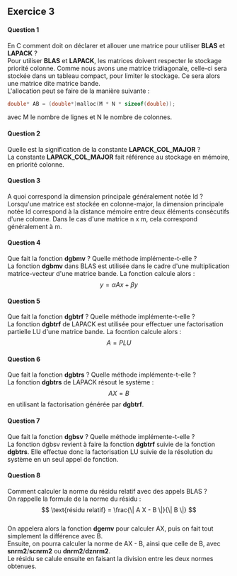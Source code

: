## Exercice 3 

#### Question 1
En C comment doit on déclarer et allouer une matrice pour utiliser **BLAS** et **LAPACK** ?  
Pour utiliser **BLAS** et **LAPACK**, les matrices doivent respecter le stockage priorité colonne. Comme nous avons une matrice tridiagonale, celle-ci sera stockée dans un tableau compact, pour limiter le stockage. Ce sera alors une matrice dite matrice bande.  
L'allocation peut se faire de la manière suivante :  
```c
double* AB = (double*)malloc(M * N * sizeof(double));
```
avec M le nombre de lignes et N le nombre de colonnes.

#### Question 2
Quelle est la signification de la constante **LAPACK_COL_MAJOR** ?  
La constante **LAPACK_COL_MAJOR** fait référence au stockage en mémoire, en priorité colonne.  

#### Question 3
A quoi correspond la dimension principale généralement notée ld ?  
Lorsqu'une matrice est stockée en colonne-major, la dimension principale notée ld correspond à la distance mémoire entre deux éléments consécutifs d'une colonne. Dans le cas d'une matrice n x m, cela correspond généralement à m.  

#### Question 4
Que fait la fonction **dgbmv** ? Quelle méthode implémente-t-elle ?  
La fonction **dgbmv** dans BLAS est utilisée dans le cadre d'une multiplication matrice-vecteur d'une matrice bande. La fonction calcule alors :
$$
y = \alpha A x + \beta y
$$

#### Question 5
Que fait la fonction **dgbtrf** ? Quelle méthode implémente-t-elle ?  
La fonction **dgbtrf** de LAPACK est utilisée pour effectuer une factorisation partielle LU d'une matrice bande. La focntion calcule alors : 
$$
A = P L U
$$

#### Question 6
Que fait la fonction **dgbtrs** ? Quelle méthode implémente-t-elle ?  
La fonction **dgbtrs** de LAPACK résout le système :  
$$
A X = B 
$$
en utilisant la factorisation générée par **dgbtrf**.  

#### Question 7
Que fait la fonction **dgbsv** ? Quelle méthode implémente-t-elle ?  
La fonction dgbsv revient à faire la fonction **dgbtrf** suivie de la fonction **dgbtrs**. Elle effectue donc la factorisation LU suivie de la résolution du système en un seul appel de fonction.  

#### Question 8
Comment calculer la norme du résidu relatif avec des appels BLAS ?  
On rappelle la formule de la norme du résidu :  
$$
\text{résidu relatif} = \frac{\| A X - B \|}{\| B \|}  
$$  
On appelera alors la fonction **dgemv** pour calculer AX, puis on fait tout simplement la différence avec B.  
Ensuite, on pourra calculer la norme de AX - B, ainsi que celle de B, avec **snrm2**/**scnrm2** ou **dnrm2**/**dznrm2**.  
Le résidu se calule ensuite en faisant la division entre les deux normes obtenues.
